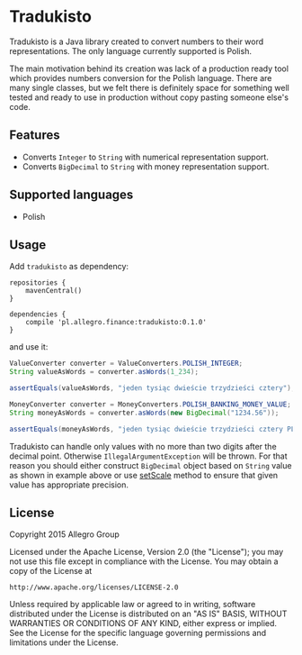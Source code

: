 Tradukisto
==========

Tradukisto is a Java library created to convert numbers to their word representations. The only language currently 
supported is Polish.

The main motivation behind its creation was lack of a production ready tool which provides numbers conversion for the 
Polish language. There are many single classes, but we felt there is definitely space for something well tested and
ready to use in production without copy pasting someone else's code.

Features
--------

* Converts `Integer` to `String` with numerical representation support.
* Converts `BigDecimal` to `String` with money representation support.

Supported languages
-------------------

* Polish

Usage
-----

Add `tradukisto` as dependency:

```
repositories {
    mavenCentral()
}

dependencies {
    compile 'pl.allegro.finance:tradukisto:0.1.0'
}
```

and use it:

```java
ValueConverter converter = ValueConverters.POLISH_INTEGER;
String valueAsWords = converter.asWords(1_234);

assertEquals(valueAsWords, "jeden tysiąc dwieście trzydzieści cztery");
```

```java
MoneyConverter converter = MoneyConverters.POLISH_BANKING_MONEY_VALUE;
String moneyAsWords = converter.asWords(new BigDecimal("1234.56"));

assertEquals(moneyAsWords, "jeden tysiąc dwieście trzydzieści cztery PLN 56/100");
```

Tradukisto can handle only values with no more than two digits after the decimal point. Otherwise
`IllegalArgumentException` will be thrown. For that reason you should either construct `BigDecimal` object based on `String`
value as shown in example above or use [setScale](http://docs.oracle.com/javase/7/docs/api/java/math/BigDecimal.html#setScale(int,%20java.math.RoundingMode))
method to ensure that given value has appropriate precision.

License
-------

Copyright 2015 Allegro Group

Licensed under the Apache License, Version 2.0 (the "License");
you may not use this file except in compliance with the License.
You may obtain a copy of the License at

    http://www.apache.org/licenses/LICENSE-2.0

Unless required by applicable law or agreed to in writing, software
distributed under the License is distributed on an "AS IS" BASIS,
WITHOUT WARRANTIES OR CONDITIONS OF ANY KIND, either express or implied.
See the License for the specific language governing permissions and
limitations under the License.
